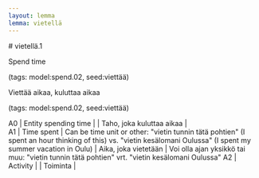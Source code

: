 ```yaml
---
layout: lemma
lemma: vietellä
---
```


<div class="sense">
# <span class="sensename">vietellä.1</span>

<span class="description">Spend time</span>

(tags: model:spend.02, seed:viettää)

<span class="description">Viettää aikaa, kuluttaa aikaa</span>

(tags: model:spend.02, seed:viettää)

A0 | Entity spending time |   | Taho, joka kuluttaa aikaa |  
A1 | Time spent | Can be time unit or other: "vietin tunnin tätä pohtien" (I spent an hour thinking of this) vs. "vietin kesälomani Oulussa" (I spent my summer vacation in Oulu) | Aika, joka vietetään | Voi olla ajan yksikkö tai muu: "vietin tunnin tätä pohtien" vrt. "vietin kesälomani Oulussa"
A2 | Activity |   | Toiminta |  

</div>

